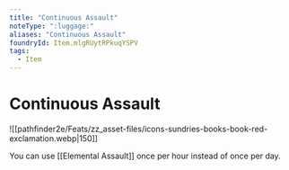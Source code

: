 ```yaml
---
title: "Continuous Assault"
noteType: ":luggage:"
aliases: "Continuous Assault"
foundryId: Item.mlgRUytRPkuqYSPV
tags:
  - Item
---
```


# Continuous Assault
![[pathfinder2e/Feats/zz_asset-files/icons-sundries-books-book-red-exclamation.webp|150]]

You can use [[Elemental Assault]] once per hour instead of once per day.
